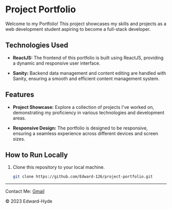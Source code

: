 # Project Portfolio

Welcome to my Portfolio! This project showcases my skills and projects as a web development student aspiring to become a full-stack developer.

## Technologies Used

- **ReactJS:** The frontend of this portfolio is built using ReactJS, providing a dynamic and responsive user interface.

- **Sanity:** Backend data management and content editing are handled with Sanity, ensuring a smooth and efficient content management system.

## Features

- **Project Showcase:** Explore a collection of projects I've worked on, demonstrating my proficiency in various technologies and development areas.

- **Responsive Design:** The portfolio is designed to be responsive, ensuring a seamless experience across different devices and screen sizes.

## How to Run Locally
1. Clone this repository to your local machine.

   ```bash
   git clone https://github.com/Edward-126/project-portfolio.git
   ```
---

Contact Me: [Gmail](edwardhyde20126@gmail.com)

&copy; 2023 Edward-Hyde
